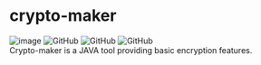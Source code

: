 # crypto-maker
![image](https://user-images.githubusercontent.com/87063298/131977511-137f1e91-4750-44b2-bdd0-a0af3adc1fb9.png)
<img alt="GitHub" src="https://img.shields.io/github/license/alexhatz05/crypto-maker?style=flat-square">
<img alt="GitHub" src="https://img.shields.io/badge/JAVA-1.8-informational?style=flat-square">
<img alt="GitHub" src="https://img.shields.io/badge/maven-3.5.3-informational?style=flat-square">
<br>
Crypto-maker is a JAVA tool providing basic encryption features.
